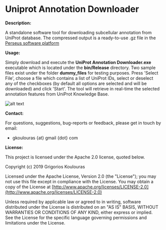 # Uniprot Annotation Downloader
<b>Description:</b> 

A standalone software tool for downloading subcellular annotation from UniProt database. The compressed output is a ready-to-use .gz file in the [Perseus software platform](https://maxquant.net/perseus/)

<b>Usage:</b> 

Simply download and execute the <b>UniProt Annotation Downloader.exe</b> executable which is located under the <b>bin/Release</b> directory. Two sample files exist under the folder <b>dummy_files</b> for testing purposes. Press 'Select File', choose a file which contains a list of UniProt IDs, select or deselect any of the checkboxes (by default all options are selected and will be downloaded) and click 'Start'. The tool will retrieve in real-time the selected annotation features from UniProt Knowledge Base. 

![alt text](https://github.com/gkoulouras/uniprot-annotation-downloader/blob/master/UniProtAnnotDownloader.png)


<b>Contact:</b>

For questions, suggestions, bug-reports or feedback, please get in touch by email:
<ul><li>gkoulouras {at} gmail {dot} com</li></ul>

<b>License:</b>

This project is licensed under the Apache 2.0 license, quoted below.

Copyright (c) 2019 Grigorios Koulouras

Licensed under the Apache License, Version 2.0 (the "License"); you may not use this file except in compliance with the License. You may obtain a copy of the License at [http://www.apache.org/licenses/LICENSE-2.0](http://www.apache.org/licenses/LICENSE-2.0)

Unless required by applicable law or agreed to in writing, software distributed under the License is distributed on an "AS IS" BASIS, WITHOUT WARRANTIES OR CONDITIONS OF ANY KIND, either express or implied. See the License for the specific language governing permissions and limitations under the License.

